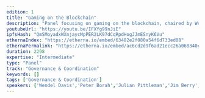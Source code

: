 ```yaml
---
edition: 1
title: "Gaming on the Blockchain"
description: "Panel focusing on gaming on the blockchain, chaired by Wendel Davis with Peter Borah, Julian Pittleman, Jim Berry and Tyler Smith"
youtubeUrl: "https://youtu.be/IFXYg99nJiE"
ipfsHash: "QmSMoyadxWXnjaycMpPER2LK97dCqRpdHogJJmESnyK6Vu"
ethernaIndex: "https://etherna.io/embed/63482e2f080a54f6d733ed08"
ethernaPermalink: "https://etherna.io/embed/ac6cd2d9f6ad21ecc26a068340c845816231a0c8baf82960e0be6a8b9a71a667"
duration: 2298
expertise: "Intermediate"
type: "Panel"
track: "Governance & Coordination"
keywords: []
tags: ['Governance & Coordination']
speakers: ['Wendel Davis','Peter Borah','Julian Pittleman','Jim Berry','Tyler Smith']
---
```

